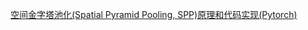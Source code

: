 

[空间金字塔池化(Spatial Pyramid Pooling, SPP)原理和代码实现(Pytorch)](https://www.cnblogs.com/marsggbo/p/8572846.html)